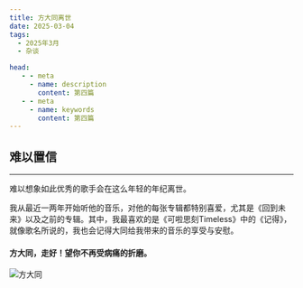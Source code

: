 ```yaml
---
title: 方大同离世
date: 2025-03-04
tags: 
  - 2025年3月
  - 杂谈

head: 
   - - meta
     - name: description
       content: 第四篇
   - - meta
     - name: keywords
       content: 第四篇
---
```


## 难以置信

---

难以想象如此优秀的歌手会在这么年轻的年纪离世。

我从最近一两年开始听他的音乐，对他的每张专辑都特别喜爱，尤其是《回到未来》以及之前的专辑。其中，我最喜欢的是《可啦思刻Timeless》中的《记得》，就像歌名所说的，我也会记得大同给我带来的音乐的享受与安慰。

#### 方大同，走好！望你不再受病痛的折磨。
![方大同](https://imgpai.thepaper.cn/newpai/image/1740807751892_d2SiB7_1740807769083.jpg?x-oss-process=image/resize,w_1024)
